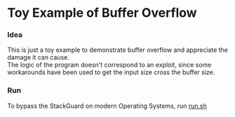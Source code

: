 # Toy Example of Buffer Overflow

### Idea
This is just a toy example to demonstrate buffer overflow and appreciate the damage it can cause.  
The logic of the program doesn't correspond to an exploit, since some workarounds have been used to get the  input size cross the buffer size.  

### Run
To bypass the StackGuard on modern Operating Systems, run [run.sh](run.sh) 
